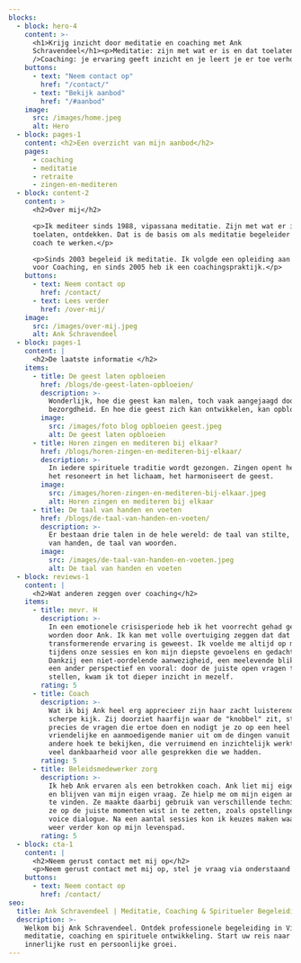 ```yaml
---
blocks:
  - block: hero-4
    content: >-
      <h1>Krijg inzicht door meditatie en coaching met Ank
      Schravendeel</h1><p>Meditatie: zijn met wat er is en dat toelaten.<br
      />Coaching: je ervaring geeft inzicht en je leert je er toe verhouden.</p>
    buttons:
      - text: "Neem contact op"
        href: "/contact/"
      - text: "Bekijk aanbod"
        href: "/#aanbod"
    image:
      src: /images/home.jpeg
      alt: Hero
  - block: pages-1
    content: <h2>Een overzicht van mijn aanbod</h2>
    pages:
      - coaching
      - meditatie
      - retraite
      - zingen-en-mediteren
  - block: content-2
    content: >
      <h2>Over mij</h2>

      <p>Ik mediteer sinds 1988, vipassana meditatie. Zijn met wat er is,
      toelaten, ontdekken. Dat is de basis om als meditatie begeleider en als
      coach te werken.</p>

      <p>Sinds 2003 begeleid ik meditatie. Ik volgde een opleiding aan de School
      voor Coaching, en sinds 2005 heb ik een coachingspraktijk.</p>
    buttons:
      - text: Neem contact op
        href: /contact/
      - text: Lees verder
        href: /over-mij/
    image:
      src: /images/over-mij.jpeg
      alt: Ank Schravendeel
  - block: pages-1
    content: |
      <h2>De laatste informatie </h2>
    items:
      - title: De geest laten opbloeien
        href: /blogs/de-geest-laten-opbloeien/
        description: >-
          Wonderlijk, hoe die geest kan malen, toch vaak aangejaagd door
          bezorgdheid. En hoe die geest zich kan ontwikkelen, kan opbloeien.
        image:
          src: /images/foto blog opbloeien geest.jpeg
          alt: De geest laten opbloeien
      - title: Horen zingen en mediteren bij elkaar?
        href: /blogs/horen-zingen-en-mediteren-bij-elkaar/
        description: >-
          In iedere spirituele traditie wordt gezongen. Zingen opent het hart,
          het resoneert in het lichaam, het harmoniseert de geest.
        image:
          src: /images/horen-zingen-en-mediteren-bij-elkaar.jpeg
          alt: Horen zingen en mediteren bij elkaar
      - title: De taal van handen en voeten
        href: /blogs/de-taal-van-handen-en-voeten/
        description: >-
          Er bestaan drie talen in de hele wereld: de taal van stilte, de taal
          van handen, de taal van woorden.
        image:
          src: /images/de-taal-van-handen-en-voeten.jpeg
          alt: De taal van handen en voeten
  - block: reviews-1
    content: |
      <h2>Wat anderen zeggen over coaching</h2>
    items:
      - title: mevr. H
        description: >-
          In een emotionele crisisperiode heb ik het voorrecht gehad gecoacht te
          worden door Ank. Ik kan met volle overtuiging zeggen dat dat een
          transformerende ervaring is geweest. Ik voelde me altijd op mijn gemak
          tijdens onze sessies en kon mijn diepste gevoelens en gedachten delen.
          Dankzij een niet-oordelende aanwezigheid, een meelevende blik, vanuit
          een ander perspectief en vooral: door de juiste open vragen te
          stellen, kwam ik tot dieper inzicht in mezelf.
        rating: 5
      - title: Coach
        description: >-
          Wat ik bij Ank heel erg apprecieer zijn haar zacht luisterend oor en
          scherpe kijk. Zij doorziet haarfijn waar de "knobbel" zit, stelt
          precies de vragen die ertoe doen en nodigt je zo op een heel
          vriendelijke en aanmoedigende manier uit om de dingen vanuit een
          andere hoek te bekijken, die verruimend en inzichtelijk werkt. Ik voel
          veel dankbaarheid voor alle gesprekken die we hadden.
        rating: 5
      - title: Beleidsmedewerker zorg
        description: >-
          Ik heb Ank ervaren als een betrokken coach. Ank liet mij eigenaar zijn
          en blijven van mijn eigen vraag. Ze hielp me om mijn eigen antwoorden
          te vinden. Ze maakte daarbij gebruik van verschillende technieken die
          ze op de juiste momenten wist in te zetten, zoals opstellingen en
          voice dialogue. Na een aantal sessies kon ik keuzes maken waarmee ik
          weer verder kon op mijn levenspad.
        rating: 5
  - block: cta-1
    content: |
      <h2>Neem gerust contact met mij op</h2>
      <p>Neem gerust contact met mij op, stel je vraag via onderstaand contactformulier, of geef me een seintje of telefoontje.</p>
    buttons:
      - text: Neem contact op
        href: /contact/
seo:
  title: Ank Schravendeel | Meditatie, Coaching & Spiritueler Begeleiding
  description: >-
    Welkom bij Ank Schravendeel. Ontdek professionele begeleiding in Vipassana
    meditatie, coaching en spirituele ontwikkeling. Start uw reis naar
    innerlijke rust en persoonlijke groei.
---
```

